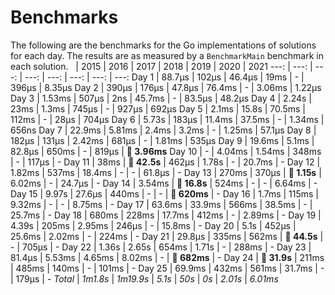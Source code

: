 # Benchmarks
The following are the benchmarks for the Go implementations of solutions for each day. The results are as measured by a `BenchmarkMain` benchmark in each solution.
 &nbsp;  | 2015 | 2016 | 2017 | 2018 | 2019 | 2020 | 2021
 ---:  | ---:  | ---:  | ---:  | ---:  | ---:  | ---:  | ---: 
Day 1 | 88.7µs | 102µs | 46.4µs | 19ms | - | 396µs | 8.35µs
Day 2 | 390µs | 176µs | 47.8µs | 76.4ms | - | 3.06ms | 1.22µs
Day 3 | 1.53ms | 507µs | 2ns | 45.7ms | - | 83.5µs | 48.2µs
Day 4 | 2.24s | 23ms | 1.3ms | 745µs | - | 927µs | 692µs
Day 5 | 2.1ms | 15.8s | 70.5ms | 112ms | - | 28µs | 704µs
Day 6 | 5.73s | 183µs | 11.4ms | 37.5ms | - | 1.34ms | 656ns
Day 7 | 22.9ms | 5.81ms | 2.4ms | 3.2ms | - | 1.25ms | 57.1µs
Day 8 | 182µs | 131µs | 2.42ms | 681µs | - | 1.81ms | 535µs
Day 9 | 19.6ms | 5.1ms | 82.8µs | 650ms | - | 819µs | **🔴 3.96ms**
Day 10 | - | 4.04ms | 1.54ms | 348ms | - | 117µs | -
Day 11 | 38ms | **🔴 42.5s** | 462µs | 1.78s | - | 20.7ms | -
Day 12 | 1.82ms | 537ms | 18.4ms | - | - | 61.8µs | -
Day 13 | 270ms | 370µs | **🔴 1.15s** | 6.02ms | - | 24.7µs | -
Day 14 | 3.54ms | **🔴 16.8s** | 524ms | - | - | 6.64ms | -
Day 15 | 9.97s | 27.6µs | 440ms | - | - | **🔴 620ms** | -
Day 16 | 1.7ms | 115ms | 9.32ms | - | - | 8.75ms | -
Day 17 | 63.6ms | 33.9ms | 566ms | 38.5ms | - | 25.7ms | -
Day 18 | 680ms | 228ms | 17.7ms | 412ms | - | 2.89ms | -
Day 19 | 4.39s | 205ms | 2.95ms | 246µs | - | 15.8ms | -
Day 20 | 5.1s | 452µs | 25.6ms | 2.02ms | - | 224ms | -
Day 21 | 29.8µs | 335ms | 562ms | **🔴 44.5s** | - | 705µs | -
Day 22 | 1.36s | 2.65s | 654ms | 1.71s | - | 288ms | -
Day 23 | 81.4µs | 5.53ms | 4.65ms | 8.02ms | - | **🔴 682ms** | -
Day 24 | **🔴 31.9s** | 211ms | 485ms | 140ms | - | 101ms | -
Day 25 | 69.9ms | 432ms | 561ms | 31.7ms | - | 179µs | -
*Total* | *1m1.8s* | *1m19.9s* | *5.1s* | *50s* | *0s* | *2.01s* | *6.01ms*